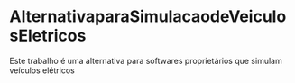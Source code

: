 # AlternativaparaSimulacaodeVeiculosEletricos
Este trabalho é uma alternativa para softwares proprietários que simulam veículos elétricos
